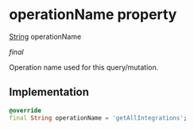 


# operationName property






[String](https://api.flutter.dev/flutter/dart-core/String-class.html) operationName
  
_final_



<p>Operation name used for this query/mutation.</p>



## Implementation

```dart
@override
final String operationName = 'getAllIntegrations';


```








